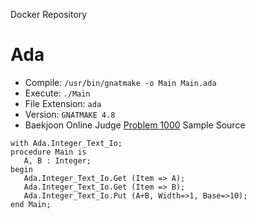 Docker Repository

# Ada 

* Compile: `/usr/bin/gnatmake -o Main Main.ada`
* Execute: `./Main`
* File Extension: `ada`
* Version: `GNATMAKE 4.8`
* Baekjoon Online Judge [Problem 1000](https://www.acmicpc.net/problem/1000) Sample Source
````
with Ada.Integer_Text_Io;
procedure Main is
   A, B : Integer;
begin
   Ada.Integer_Text_Io.Get (Item => A);
   Ada.Integer_Text_Io.Get (Item => B);
   Ada.Integer_Text_Io.Put (A+B, Width=>1, Base=>10);
end Main;
````


